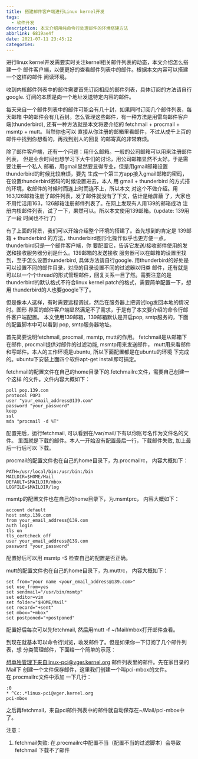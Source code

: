```yaml
---
title: 搭建邮件客户端进行Linux kernel开发
tags:
  - 软件开发
description: 本文介绍用纯命令行处理邮件的环境搭建方法
abbrlink: 6819ae4f
date: 2021-07-11 23:45:12
categories:
---
```


进行linux kernel开发需要实时关注kernel相关邮件列表的动态，本文介绍怎么搭建一个
邮件客户端，以便更好的查看邮件列表中的邮件。根据本文内容可以搭建一个这样的邮件
阅读环境。

收到内核邮件列表中的邮件需要首先订阅相应的邮件列表，具体订阅的方法请自行google.
订阅的本质是向一个地址发送特定内容的邮件。

每天来自一个邮件列表中的邮件可能会有几十封，如果同时订阅几个邮件列表，每天邮箱
中的邮件会有几百封。怎么管理这些邮件，有一种方法是用雷鸟邮件客户端(thunderbird),
还有一种方法就是本文将要介绍的 fetchmail + procmail + msmtp + mutt。当然你也可以
直接从你注册的邮箱里看邮件，不过从成千上百的邮件中找到你想看的，再找到别人的回复
的邮寄真的非常麻烦。

除了邮件客户端，还有一个问题：用什么邮箱。一般的公司邮箱可以用来注册邮件列表，
但是业余时间也想学习下大牛们的讨论，用公司邮箱显然不太好。于是需要注册一个私人
邮箱，用gmail显然要显得专业，但是用gmail邮箱设置thunderbird的时候比较麻烦，要先
生成一个第三方app接入gmail邮箱的密码，在设置thunderbird密码的时候设置进去，本人
用 gmail + thunderbird 的方式搭的环境，收邮件的时候时而连上时而连不上，所以本文
对这个不做介绍。用163,126邮箱注册了邮件列表，发了邮件就没有了下文，估计是给屏蔽
了，大家也不用忙活用163，126邮箱注册邮件列表了。在网上发现有人用139的邮箱成功
注册内核邮件列表，试了一下，果然可以。所以本文使用139邮箱。(update: 139用了一段
时间也不行了)

有了上面的背景，我们可以开始介绍整个环境的搭建了。首先想到的肯定是 139邮箱 + thunderbird
的方法，thunderbird图形化操作似乎也更方便一点。thunderbird只是一个邮件客户端，你
要配置它，告诉它发送/接收邮件使用的发送和接收服务器分别是什么。139邮箱的发送接收
服务器可以在邮箱的设置里找到，至于怎么设置thunderbird, 具体方法请自行google.
用thunderbird的好处是可以设置不同的邮件目录，对应的目录设置不同的过滤器以归类
邮件，还有就是可以以一个个thread的形式管理邮件，回复关系一目了然。需要注意的是
thunderbird的默认格式不符合linux kernel patch的格式，需要简单配置一下，想用
thunderbird的人也要google下了。

但是像本人这样，有时需要远程调试，然后在服务器上把调试log发回本地的情况时。图形
界面的邮件客户端显然满足不了需求，于是有了本文要介绍的命令行邮件客户端配置。
本文使用139邮箱，139邮箱默认是开启pop, smtp服务的，下面的配置脚本中可以看到
pop, smtp服务器地址。

首先简要说明fetchmail, procmail, msmtp, mutt的作用。
fetchmail是从邮箱下在邮件, procmail提供对邮件的过滤功能, msmtp用来发送邮件，
mutt用来看邮件和写邮件。本人的工作环境是ubuntu, 所以下面配置都是在ubuntu的环境
下完成的。ubuntu下安装上面四个软件apt-get install即可搞定。

fetchmail的配置文件在自己的home目录下的.fetchmailrc文件，需要自己创建一个这样
的文件。文件内容大概如下：

```
poll pop.139.com
protocol POP3
user "your_email_address@139.com"
password "your_password"
keep
ssl
mda "procmail -d %T"
```

配置完后，运行fetchmail, 可以看到在/var/mail/下有以你账号名作为文件名的文件。
里面就是下载的邮件。本人一开始没有配置最后一行，下载邮件失败, 加上最后一行后可以
下载。

procmail的配置文件也在自己的home目录下，为.procmailrc， 内容大概如下：
```
PATH=/usr/local/bin:/usr/bin:/bin
MAILDIR=$HOME/Mail
DEFAULT=$MAILDIR/mbox
LOGFILE=$MAILDIR/log
```

msmtp的配置文件也在自己的home目录下，为.msmtprc， 内容大概如下：
```
account default
host smtp.139.com
from your_email_address@139.com
auth login
tls on
tls_certcheck off
user your_email_address@139.com
password "your_password"
```

配置好后可以用 msmtp -S 检查自己的配置是否正确。

mutt的配置文件也在自己的home目录下，为.muttrc， 内容大概如下：
```
set from="your name <your_email_address@139.com>"
set use_from=yes
set sendmail="/usr/bin/msmtp"
set editor=vim
set folder="$HOME/Mail"
set record="+sent"
set mbox="+mbox"
set postponed="+postponed"
```

配置好后每次可以先fetchmail, 然后用mutt -f ~/Mail/mbox打开邮件查看。

到现在就基本可以命令行浏览，收发邮件了。但是如果你一下订阅了几个邮件列表，想
分类管理邮件，下面给一个简单的示范：

想单独管理下来自linux-pci@vger.kernel.org 邮件列表里的邮件。先在家目录的Mail下
创建一个文件保存邮件，这里我们创建一个叫pci-mbox的文件。在.procmailrc文件中添加
一下几行：
```
:0
* ^Cc:.*linux-pci@vger.kernel.org
pci-mbox
```
之后再fetchmail，来自pci邮件列表中的邮件就自动保存在~/Mail/pci-mbox中了。

注意：
1. fetchmail失败: 在.procmailrc中配置不当（配置不当的过滤脚本）会导致fetchmail
   下载不了邮件
